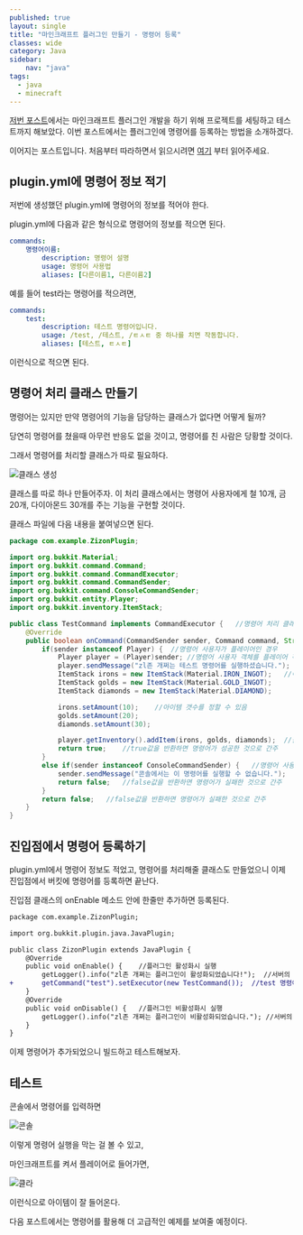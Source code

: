```yaml
---
published: true
layout: single
title: "마인크래프트 플러그인 만들기 - 명령어 등록"
classes: wide
category: Java
sidebar:
    nav: "java" 
tags: 
  - java
  - minecraft
---
```


[저번 포스트](https://fred16157.github.io/java/java-minecraft-plugin-start/)에서는 마인크래프트 플러그인 개발을 하기 위해 프로젝트를 세팅하고 테스트까지 해보았다. 이번 포스트에서는 플러그인에 명령어를 등록하는 방법을 소개하겠다.

이어지는 포스트입니다. 처음부터 따라하면서 읽으시려면 [여기](https://fred16157.github.io/java/java-minecraft-plugin-start/) 부터 읽어주세요.

## plugin.yml에 명령어 정보 적기

저번에 생성했던 plugin.yml에 명령어의 정보를 적어야 한다.

plugin.yml에 다음과 같은 형식으로 명령어의 정보를 적으면 된다.

~~~yml
commands:
    명령어이름:
        description: 명령어 설명
        usage: 명령어 사용법
        aliases: [다른이름1, 다른이름2]
~~~

예를 들어 test라는 명령어를 적으려면,

~~~yml
commands:
    test:
        description: 테스트 명령어입니다.
        usage: /test, /테스트, /ㅌㅅㅌ 중 하나를 치면 작동합니다.
        aliases: [테스트, ㅌㅅㅌ]
~~~

이런식으로 적으면 된다.

## 명령어 처리 클래스 만들기

명령어는 있지만 만약 명령어의 기능을 담당하는 클래스가 없다면 어떻게 될까?

당연히 명령어를 쳤을때 아무런 반응도 없을 것이고, 명령어를 친 사람은 당황할 것이다.

그래서 명령어를 처리할 클래스가 따로 필요하다.

![클래스 생성](https://imgur.com/Uj9j0RB.png)

클래스를 따로 하나 만들어주자. 이 처리 클래스에서는 명령어 사용자에게 철 10개, 금 20개, 다이아몬드 30개를 주는 기능을 구현할 것이다.

클래스 파일에 다음 내용을 붙여넣으면 된다.

~~~java
package com.example.ZizonPlugin;

import org.bukkit.Material;
import org.bukkit.command.Command;
import org.bukkit.command.CommandExecutor;
import org.bukkit.command.CommandSender;
import org.bukkit.command.ConsoleCommandSender;
import org.bukkit.entity.Player;
import org.bukkit.inventory.ItemStack;

public class TestCommand implements CommandExecutor {   //명령어 처리 클래스는 CommandExecutor 인터페이스를 상속해야 한다.
    @Override
    public boolean onCommand(CommandSender sender, Command command, String label, String[] args) {  //명령어 실행 시
        if(sender instanceof Player) {  //명령어 사용자가 플레이어인 경우
            Player player = (Player)sender; //명령어 사용자 객체를 플레이어 객체로 변환할 수 있음
            player.sendMessage("zl존 개쩌는 테스트 명령어를 실행하셨습니다.");    //사용자에게 메시지 발신
            ItemStack irons = new ItemStack(Material.IRON_INGOT);   //아이템을 ItemStack 객체를 생성해 만들 수 있음
            ItemStack golds = new ItemStack(Material.GOLD_INGOT);
            ItemStack diamonds = new ItemStack(Material.DIAMOND);

            irons.setAmount(10);    //아이템 갯수를 정할 수 있음
            golds.setAmount(20);
            diamonds.setAmount(30);

            player.getInventory().addItem(irons, golds, diamonds);  //플레이어의 인벤토리를 가져와 아이템을 집어넣음
            return true;    //true값을 반환하면 명령어가 성공한 것으로 간주
        }
        else if(sender instanceof ConsoleCommandSender) {   //명령어 사용자가 콘솔인 경우
            sender.sendMessage("콘솔에서는 이 명령어를 실행할 수 없습니다.");
            return false;   //false값을 반환하면 명령어가 실패한 것으로 간주
        }
        return false;   //false값을 반환하면 명령어가 실패한 것으로 간주
    }
}
~~~

## 진입점에서 명령어 등록하기

plugin.yml에서 명령어 정보도 적었고, 명령어를 처리해줄 클래스도 만들었으니 이제 진입점에서 버킷에 명령어를 등록하면 끝난다.

진입점 클래스의 onEnable 메소드 안에 한줄만 추가하면 등록된다.

~~~diff
package com.example.ZizonPlugin;

import org.bukkit.plugin.java.JavaPlugin;

public class ZizonPlugin extends JavaPlugin {
    @Override
    public void onEnable() {    //플러그인 활성화시 실행
        getLogger().info("zl존 개쩌는 플러그인이 활성화되었습니다!");  //서버의 로그에 출력
+       getCommand("test").setExecutor(new TestCommand());  //test 명령어 입력시 TestCommand 클래스를 실행하게 됨
    }
    @Override
    public void onDisable() {   //플러그인 비활성화시 실행
        getLogger().info("zl존 개쩌는 플러그인이 비활성화되었습니다."); //서버의 로그에 출력
    }
}
~~~

이제 명령어가 추가되었으니 빌드하고 테스트해보자.

## 테스트

콘솔에서 명령어를 입력하면

![콘솔](https://imgur.com/07C0IKj.png)

이렇게 명령어 실행을 막는 걸 볼 수 있고,

마인크래프트를 켜서 플레이어로 들어가면,

![클라](https://imgur.com/spqghgD.png)

이런식으로 아이템이 잘 들어온다.

다음 포스트에서는 명령어를 활용해 더 고급적인 예제를 보여줄 예정이다.
